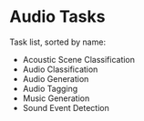 # Audio Tasks

Task list, sorted by name:

- Acoustic Scene Classification
- Audio Classification
- Audio Generation
- Audio Tagging
- Music Generation
- Sound Event Detection
